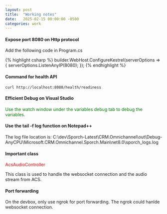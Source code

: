 ```yaml
---
layout: post
title:  "Working notes"
date:   2025-02-15 00:00:00 -0500
categories: work
---
```


#### Expose port 8080 on Http protocol

Add the following code in Program.cs

{% highlight csharp %}
builder.WebHost.ConfigureKestrel(serverOptions =>
{
    serverOptions.ListenAnyIP(8080);
});
{% endhighlight %}

#### Command for health API

````
curl http://localhost:8080/health/readiness
````

#### Efficient Debug on Visual Studio

<span style="color:green">Use the watch window under the variables debug tab to debug the variables.</span>

#### Use the tail -f log function on Notepad++

The log file location is: C:\dev\Sporch-Latest\CRM.Omnichannel\out\Debug-AnyCPU\Microsoft.CRM.Omnichannel.Sporch.Main\net8.0\sporch_logs.log

#### Important class

<span style="color:red">AcsAudioController</span>

This class is used to handle the websocket connection and the audio stream from ACS.

#### Port forwarding

On the devbox, only use ngrok for port forwarding. The ngrok could hanlde websocket connection.

